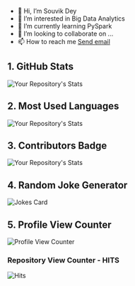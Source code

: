 - 👋 Hi, I’m Souvik Dey
- 👀 I’m interested in Big Data Analytics
- 🌱 I’m currently learning PySpark
- 💞️ I’m looking to collaborate on ...
- 📫 How to reach me <a href="mailto:souvikdey9510@gmail.com">Send email</a>
## 1. GitHub Stats
![Your Repository's Stats](https://github-readme-stats.vercel.app/api?username=SouvikDey9510&show_icons=true)
## 2. Most Used Languages
![Your Repository's Stats](https://github-readme-stats.vercel.app/api/top-langs/?username=SouvikDey9510&theme=blue-green)
## 3. Contributors Badge
![Your Repository's Stats](https://contrib.rocks/image?repo=SouvikDey9510/LearnPySpark/)
## 4. Random Joke Generator
![Jokes Card](https://readme-jokes.vercel.app/api)
## 5. Profile View Counter
![Profile View Counter](https://komarev.com/ghpvc/?username=SouvikDey9510)
### Repository View Counter - HITS
![Hits](https://hitcounter.pythonanywhere.com/count/tag.svg?url=https://github.com/SouvikDey9510/LearnPySpark/)
<!---
SouvikDey9510/SouvikDey9510 is a ✨ special ✨ repository because its `README.md` (this file) appears on your GitHub profile.
You can click the Preview link to take a look at your changes.
--->
